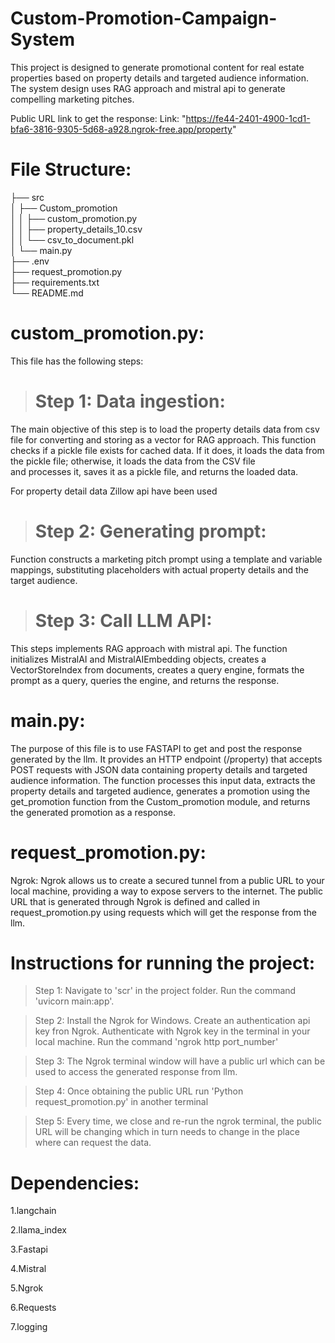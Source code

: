 # Custom-Promotion-Campaign-System

This project is designed to generate promotional content for real estate properties based on property details and targeted audience information.
The system design uses RAG approach and mistral api to generate compelling marketing pitches.

Public URL link to get the response:
  Link: "https://fe44-2401-4900-1cd1-bfa6-3816-9305-5d68-a928.ngrok-free.app/property"
  
# File Structure:

  ├── src\
  │ ├── Custom_promotion\
  │ │ ├── custom_promotion.py\
  │ │ ├── property_details_10.csv\
  │ │ └── csv_to_document.pkl\
  │ └── main.py\
  ├── .env\
  ├── request_promotion.py\
  ├── requirements.txt\
  └── README.md

# custom_promotion.py:
  This file has the following steps:

> # Step 1: Data ingestion:
  The main objective of this step is to load the property details data from csv file for converting and storing as a vector for RAG approach.
  This function checks if a pickle file exists for cached data. If it does, it loads the data from the pickle file; otherwise, it loads the data from the CSV file     
  and processes it, saves it as a pickle file, and returns the loaded data.

  For property detail data Zillow api have been used
  
> # Step 2: Generating prompt:
  Function constructs a marketing pitch prompt using a template and variable mappings, substituting placeholders with actual property details and the target audience.
  
> # Step 3: Call LLM API:
  This steps implements RAG approach with mistral api. The function initializes MistralAI and MistralAIEmbedding objects, creates a VectorStoreIndex from documents,            creates a query engine, formats the prompt as a query, queries the engine, and returns the response.

# main.py:
  The purpose of this file is to use FASTAPI to get and post the response generated by the llm. It provides an HTTP endpoint (/property) that accepts POST requests with JSON 
  data containing property details and targeted audience information. The function processes this input data, extracts the property details and targeted audience, generates 
  a promotion using the get_promotion function from the Custom_promotion module, and returns the generated promotion as a response.

# request_promotion.py:
  Ngrok: Ngrok allows us to create a secured tunnel from a public URL to your local machine, providing a way to expose servers to the internet. 
  The public URL that is generated through Ngrok is defined and called in request_promotion.py using requests which will get the response from the llm.

# Instructions for running the project:
> Step 1: Navigate to 'scr' in the project folder. Run the command 'uvicorn main:app'.

> Step 2: Install the Ngrok for Windows. Create an authentication api key fron Ngrok. Authenticate with Ngrok key in the terminal in your local machine. Run the command 'ngrok http port_number'

> Step 3: The Ngrok terminal window will have a public url which can be used to access the generated response from llm.

> Step 4: Once obtaining the public URL run 'Python request_promotion.py' in another terminal

> Step 5: Every time, we close and re-run the ngrok terminal, the public URL will be changing which in turn needs to change in the place where can request the data.

# Dependencies:
  1.langchain
  
  2.llama_index
  
  3.Fastapi
  
  4.Mistral

  5.Ngrok

  6.Requests
  
  7.logging
